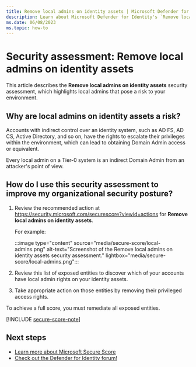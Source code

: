 ```yaml
---
title: Remove local admins on identity assets | Microsoft Defender for Identity
description: Learn about Microsoft Defender for Identity's `Remove local admins on identity assets` security assessment in Microsoft Secure Score.
ms.date: 06/08/2023
ms.topic: how-to
---
```


# Security assessment: Remove local admins on identity assets

This article describes the **Remove local admins on identity assets** security assessment, which highlights local admins that pose a risk to your environment.

## Why are local admins on identity assets a risk?

Accounts with indirect control over an identity system, such as AD FS, AD CS, Active Directory, and so on, have the rights to escalate their privileges within the environment, which can lead to obtaining Domain Admin access or equivalent. 

Every local admin on a Tier-0 system is an indirect Domain Admin from an attacker's point of view.

## How do I use this security assessment to improve my organizational security posture?

1. Review the recommended action at <https://security.microsoft.com/securescore?viewid=actions> for **Remove local admins on identity assets**.

    For example:

    :::image type="content" source="media/secure-score/local-admins.png" alt-text="Screenshot of the Remove local admins on identity assets security assessment." lightbox="media/secure-score/local-admins.png":::

1. Review this list of exposed entities to discover which of your accounts have local admin rights on your identity assets.

1. Take appropriate action on those entities by removing their privileged access rights.

To achieve a full score, you must remediate all exposed entities.

[!INCLUDE [secure-score-note](../includes/secure-score-note.md)]

## Next steps

- [Learn more about Microsoft Secure Score](/microsoft-365/security/defender/microsoft-secure-score)
- [Check out the Defender for Identity forum!](<https://aka.ms/MDIcommunity>)
